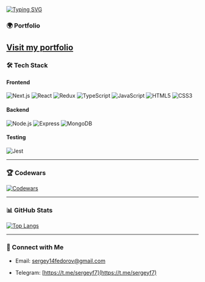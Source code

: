 [![Typing SVG](https://readme-typing-svg.herokuapp.com?color=%2336BCF7&lines=Hello,+I'm+Sergey;+A+Frontend+Developer)](https://git.io/typing-svg)


### 🌍 Portfolio
## [Visit my portfolio](https://portfolio-tau-one-22.vercel.app/)

### 🛠️ Tech Stack
#### Frontend
![Next.js](https://img.shields.io/badge/next.js-000000?style=for-the-badge&logo=nextdotjs&logoColor=white)
![React](https://img.shields.io/badge/react-%2320232a.svg?style=for-the-badge&logo=react&logoColor=%2361DAFB)
![Redux](https://img.shields.io/badge/-Redux-black?style=for-the-badge&logo=redux)
![TypeScript](https://img.shields.io/badge/typescript-%23007ACC.svg?style=for-the-badge&logo=typescript&logoColor=white)
![JavaScript](https://img.shields.io/badge/javascript-%23323330.svg?style=for-the-badge&logo=javascript&logoColor=%23F7DF1E)
![HTML5](https://img.shields.io/badge/html5-%23E34F26.svg?style=for-the-badge&logo=html5&logoColor=white)
![CSS3](https://img.shields.io/badge/css3-%231572B6.svg?style=for-the-badge&logo=css3&logoColor=white)

#### Backend
![Node.js](https://img.shields.io/badge/Node.js-339933?style=for-the-badge&logo=nodedotjs&logoColor=white)
![Express](https://img.shields.io/badge/Express.js-000000?style=for-the-badge&logo=express&logoColor=white)
![MongoDB](https://img.shields.io/badge/MongoDB-47A248?style=for-the-badge&logo=mongodb&logoColor=white)

#### Testing 
![Jest](https://img.shields.io/badge/Jest-C21325?style=for-the-badge&logo=jest&logoColor=white)

---

### 🏆 Codewars

[![Codewars](https://www.codewars.com/users/7Sergey/badges/large)](https://www.codewars.com/users/7Sergey)

---

### 📊 GitHub Stats

[![Top Langs](https://github-readme-stats.vercel.app/api/top-langs/?username=anuraghazra&layout=compact)](https://github.com/anuraghazra/github-readme-stats)

---

### 🔗 Connect with Me

- Email: [sergey14fedorov@gmail.com](mailto:sergey14fedorov@gmail.com)

- Telegram: [https://t.me/sergeyf7](https://t.me/sergeyf7)
